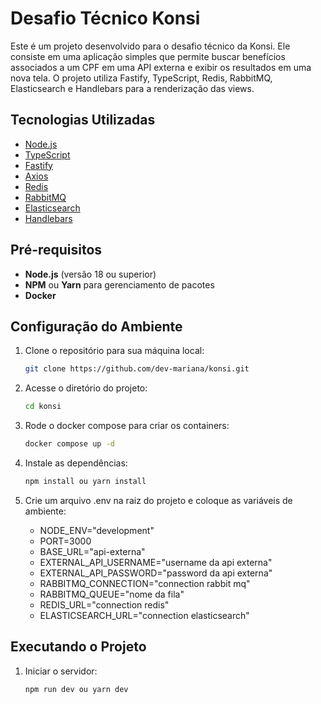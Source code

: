 # Desafio Técnico Konsi

Este é um projeto desenvolvido para o desafio técnico da Konsi. Ele consiste em uma aplicação simples que permite buscar benefícios associados a um CPF em uma API externa e exibir os resultados em uma nova tela. O projeto utiliza Fastify, TypeScript, Redis, RabbitMQ, Elasticsearch e Handlebars para a renderização das views.

## Tecnologias Utilizadas

- [Node.js](https://nodejs.org/)
- [TypeScript](https://www.typescriptlang.org/)
- [Fastify](https://www.fastify.io/)
- [Axios](https://axios-http.com/ptbr/docs/intro)
- [Redis](https://redis.io/)
- [RabbitMQ](https://www.rabbitmq.com/)
- [Elasticsearch](https://www.elastic.co/)
- [Handlebars](https://handlebarsjs.com/)

## Pré-requisitos

- **Node.js** (versão 18 ou superior)
- **NPM** ou **Yarn** para gerenciamento de pacotes
- **Docker**

## Configuração do Ambiente

1. Clone o repositório para sua máquina local:

   ```bash
   git clone https://github.com/dev-mariana/konsi.git
   ```

2. Acesse o diretório do projeto:

   ```bash
   cd konsi
   ```

3. Rode o docker compose para criar os containers:

   ```bash
   docker compose up -d
   ```

4. Instale as dependências:

   ```bash
   npm install ou yarn install
   ```

5. Crie um arquivo .env na raiz do projeto e coloque as variáveis de ambiente:

   - NODE_ENV="development"
   - PORT=3000
   - BASE_URL="api-externa"
   - EXTERNAL_API_USERNAME="username da api externa"
   - EXTERNAL_API_PASSWORD="password da api externa"
   - RABBITMQ_CONNECTION="connection rabbit mq"
   - RABBITMQ_QUEUE="nome da fila"
   - REDIS_URL="connection redis"
   - ELASTICSEARCH_URL="connection elasticsearch"

## Executando o Projeto

1. Iniciar o servidor:

   ```bash
   npm run dev ou yarn dev
   ```
